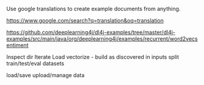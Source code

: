 Use google translations to create example documents from anything.

https://www.google.com/search?q=translation&oq=translation


https://github.com/deeplearning4j/dl4j-examples/tree/master/dl4j-examples/src/main/java/org/deeplearning4j/examples/recurrent/word2vecsentiment

Inspect dir
Iterate
Load
vectorize - build as discovered in inputs
split train/test/eval datasets

load/save
upload/manage data
